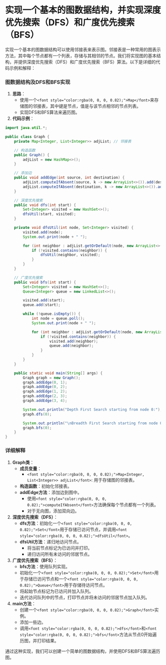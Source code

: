 # 实现一个基本的图数据结构，并实现深度优先搜索（DFS）和广度优先搜索（BFS）

<font style="color:rgba(0, 0, 0, 0.82);">实现一个基本的图数据结构可以使用邻接表来表示图。邻接表是一种常用的图表示方法，其中每个节点都有一个列表，存储与其相邻的节点。我们将实现图的基本结构，并提供深度优先搜索（DFS）和广度优先搜索（BFS）算法。以下是详细的代码示例和解释：</font>

### <font style="color:rgba(0, 0, 0, 0.82);">图数据结构及DFS和BFS实现</font>

1. **<font style="color:rgba(0, 0, 0, 0.82);">思路</font>**<font style="color:rgba(0, 0, 0, 0.82);">：</font>
    - <font style="color:rgba(0, 0, 0, 0.82);">使用一个</font>`<font style="color:rgba(0, 0, 0, 0.82);">Map</font>`<font style="color:rgba(0, 0, 0, 0.82);">来存储图的邻接表，其中键是节点，值是与该节点相邻的节点列表。</font>
    - <font style="color:rgba(0, 0, 0, 0.82);">实现DFS和BFS算法来遍历图。</font>
2. **<font style="color:rgba(0, 0, 0, 0.82);">代码示例</font>**<font style="color:rgba(0, 0, 0, 0.82);">：</font>

```java
import java.util.*;  

public class Graph {  
    private Map<Integer, List<Integer>> adjList; // 邻接表  

    // 构造函数  
    public Graph() {  
        adjList = new HashMap<>();  
    }  

    // 添加边  
    public void addEdge(int source, int destination) {  
        adjList.computeIfAbsent(source, k -> new ArrayList<>()).add(destination);  
        adjList.computeIfAbsent(destination, k -> new ArrayList<>()).add(source); // 无向图  
    }  

    // 深度优先搜索  
    public void dfs(int start) {  
        Set<Integer> visited = new HashSet<>();  
        dfsUtil(start, visited);  
    }  

    private void dfsUtil(int node, Set<Integer> visited) {  
        visited.add(node);  
        System.out.print(node + " ");  

        for (int neighbor : adjList.getOrDefault(node, new ArrayList<>())) {  
            if (!visited.contains(neighbor)) {  
                dfsUtil(neighbor, visited);  
            }  
        }  
    }  

    // 广度优先搜索  
    public void bfs(int start) {  
        Set<Integer> visited = new HashSet<>();  
        Queue<Integer> queue = new LinkedList<>();  

        visited.add(start);  
        queue.add(start);  

        while (!queue.isEmpty()) {  
            int node = queue.poll();  
            System.out.print(node + " ");  

            for (int neighbor : adjList.getOrDefault(node, new ArrayList<>())) {  
                if (!visited.contains(neighbor)) {  
                    visited.add(neighbor);  
                    queue.add(neighbor);  
                }  
            }  
        }  
    }  

    public static void main(String[] args) {  
        Graph graph = new Graph();  
        graph.addEdge(0, 1);  
        graph.addEdge(0, 2);  
        graph.addEdge(1, 2);  
        graph.addEdge(2, 3);  
        graph.addEdge(3, 4);  

        System.out.println("Depth First Search starting from node 0:");  
        graph.dfs(0);  

        System.out.println("\nBreadth First Search starting from node 0:");  
        graph.bfs(0);  
    }  
}
```

### <font style="color:rgba(0, 0, 0, 0.82);">详细解释</font>

1. **<font style="color:rgba(0, 0, 0, 0.82);">Graph类</font>**<font style="color:rgba(0, 0, 0, 0.82);">：</font>
    - **<font style="color:rgba(0, 0, 0, 0.82);">成员变量</font>**<font style="color:rgba(0, 0, 0, 0.82);">：</font>
        - `<font style="color:rgba(0, 0, 0, 0.82);">Map<Integer, List<Integer>> adjList</font>`<font style="color:rgba(0, 0, 0, 0.82);">: 用于存储图的邻接表。</font>
    - **<font style="color:rgba(0, 0, 0, 0.82);">构造函数</font>**<font style="color:rgba(0, 0, 0, 0.82);">：初始化邻接表。</font>
    - **<font style="color:rgba(0, 0, 0, 0.82);">addEdge方法</font>**<font style="color:rgba(0, 0, 0, 0.82);">：添加边到图中。</font>
        - <font style="color:rgba(0, 0, 0, 0.82);">使用</font>`<font style="color:rgba(0, 0, 0, 0.82);">computeIfAbsent</font>`<font style="color:rgba(0, 0, 0, 0.82);">方法确保每个节点都有一个列表。</font>
        - <font style="color:rgba(0, 0, 0, 0.82);">对于无向图，添加双向边。</font>
2. **<font style="color:rgba(0, 0, 0, 0.82);">深度优先搜索（DFS）</font>**<font style="color:rgba(0, 0, 0, 0.82);">：</font>
    - **<font style="color:rgba(0, 0, 0, 0.82);">dfs方法</font>**<font style="color:rgba(0, 0, 0, 0.82);">：初始化一个</font>`<font style="color:rgba(0, 0, 0, 0.82);">Set</font>`<font style="color:rgba(0, 0, 0, 0.82);">用于存储已访问节点，并调用</font>`<font style="color:rgba(0, 0, 0, 0.82);">dfsUtil</font>`<font style="color:rgba(0, 0, 0, 0.82);">。</font>
    - **<font style="color:rgba(0, 0, 0, 0.82);">dfsUtil方法</font>**<font style="color:rgba(0, 0, 0, 0.82);">：递归地访问节点。</font>
        - <font style="color:rgba(0, 0, 0, 0.82);">将当前节点标记为已访问并打印。</font>
        - <font style="color:rgba(0, 0, 0, 0.82);">递归访问所有未访问的邻居节点。</font>
3. **<font style="color:rgba(0, 0, 0, 0.82);">广度优先搜索（BFS）</font>**<font style="color:rgba(0, 0, 0, 0.82);">：</font>
    - **<font style="color:rgba(0, 0, 0, 0.82);">bfs方法</font>**<font style="color:rgba(0, 0, 0, 0.82);">：使用队列实现。</font>
    - <font style="color:rgba(0, 0, 0, 0.82);">初始化一个</font>`<font style="color:rgba(0, 0, 0, 0.82);">Set</font>`<font style="color:rgba(0, 0, 0, 0.82);">用于存储已访问节点和一个</font>`<font style="color:rgba(0, 0, 0, 0.82);">Queue</font>`<font style="color:rgba(0, 0, 0, 0.82);">用于存储待访问节点。</font>
    - <font style="color:rgba(0, 0, 0, 0.82);">将起始节点标记为已访问并加入队列。</font>
    - <font style="color:rgba(0, 0, 0, 0.82);">迭代访问队列中的节点，打印节点并将未访问的邻居节点加入队列。</font>
4. **<font style="color:rgba(0, 0, 0, 0.82);">main方法</font>**<font style="color:rgba(0, 0, 0, 0.82);">：</font>
    - <font style="color:rgba(0, 0, 0, 0.82);">创建一个</font>`<font style="color:rgba(0, 0, 0, 0.82);">Graph</font>`<font style="color:rgba(0, 0, 0, 0.82);">实例。</font>
    - <font style="color:rgba(0, 0, 0, 0.82);">添加一些边。</font>
    - <font style="color:rgba(0, 0, 0, 0.82);">调用</font>`<font style="color:rgba(0, 0, 0, 0.82);">dfs</font>`<font style="color:rgba(0, 0, 0, 0.82);">和</font>`<font style="color:rgba(0, 0, 0, 0.82);">bfs</font>`<font style="color:rgba(0, 0, 0, 0.82);">方法从节点0开始遍历图，并打印结果。</font>

<font style="color:rgba(0, 0, 0, 0.82);">通过这种实现，我们可以创建一个简单的图数据结构，并使用DFS和BFS算法遍历图。</font>
